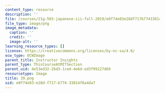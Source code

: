 ```yaml
---
content_type: resource
description: ''
file: /courses/21g-503-japanese-iii-fall-2019/e0f74e03e28df717b77433814f8a4da7_39.png
file_type: image/png
image_metadata:
  caption: ''
  credit: ''
  image-alt: ''
learning_resource_types: []
license: https://creativecommons.org/licenses/by-nc-sa/4.0/
ocw_type: OCWImage
parent_title: Instructor Insights
parent_type: ThisCourseAtMITSection
parent_uid: 4e53ed32-26d3-1ced-4e6d-ed3f99127d69
resourcetype: Image
title: 39.png
uid: e0f74e03-e28d-f717-b774-33814f8a4da7
---
```

